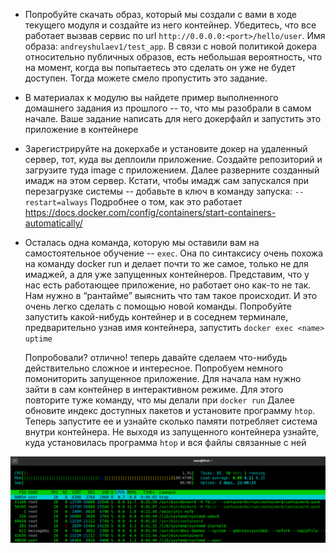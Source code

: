 * Попробуйте скачать образ, который мы создали с вами в ходе текущего модуля и  создайте из него контейнер. Убедитесь, что все работает вызвав сервис по url `http://0.0.0.0:<port>/hello/user`.
Имя образа: `andreyshulaev1/test_app`. В связи с новой политикой докера относительно публичных образов, есть небольшая вероятность, что на момент, когда вы попытаетесь это сделать он уже не будет доступен. Тогда можете смело пропустить это задание.


* В материалах к модулю вы найдете пример выполненного домашнего задания из прошлого -- то, что мы разобрали в самом начале. Ваше задание написать для него докерфайл и запустить это приложение в контейнере


* Зарегистрируйте на докерхабе и установите докер на удаленный сервер, тот, куда вы деплоили приложение. Создайте репозиторий и загрузите туда image с приложением. Далее разверните созданный имадж на этом сервер. Кстати, чтобы имадж сам запускался при перезагрузке системы -- добавьте в ключ в команду запуска: `--restart=always` 
    Подробнее о том, как это работает https://docs.docker.com/config/containers/start-containers-automatically/


* Осталась одна команда, которую мы оставили вам на самостоятельное обучение -- `exec`. Она по синтаксису очень похожа на команду docker run и делает почти то же самое, только не для имаджей, а для уже запущенных контейнеров. Представим, что у нас есть работающее приложение, но работает оно как-то не так. Нам нужно в “рантайме” выяснить что там такое происходит. И это очень легко сделать с помощью новой команды. Попробуйте запустить какой-нибудь контейнер и в соседнем терминале, предварительно узнав имя контейнера, запустить `docker exec <name> uptime`

    Попробовали? отлично! теперь давайте сделаем что-нибудь действительно сложное и интересное. Попробуем немного помониторить запущенное приложение.
Для начала нам нужно зайти в сам контейнер в интерактивном режиме. Для этого повторите туже команду, что мы делали при `docker run`
Далее обновите индекс доступных пакетов и установите программу `htop`. Теперь запустите ее и узнайте сколько памяти потребляет система внутри контейнера. Не выходя из запущенного контейнера узнайте, куда установилась программа `htop` и вся файлы связанные с ней

![img.png](img.png)